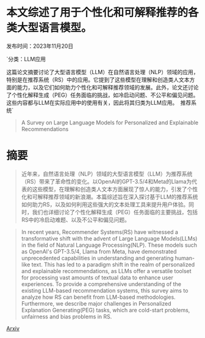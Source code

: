 # 本文综述了用于个性化和可解释推荐的各类大型语言模型。

发布时间：2023年11月20日

`分类：LLM应用

这篇论文摘要讨论了大型语言模型（LLM）在自然语言处理（NLP）领域的应用，特别是在推荐系统（RS）中的应用。它提到了这些模型在理解和创造类人文本方面的能力，以及它们如何助力个性化和可解释推荐领域的发展。此外，论文还讨论了个性化解释生成（PEG）任务面临的挑战，如冷启动问题、不公平和偏见问题。这些内容都与LLM在实际应用中的使用有关，因此将其归类为LLM应用。` `推荐系统`

> A Survey on Large Language Models for Personalized and Explainable Recommendations

# 摘要

> 近年来，自然语言处理（NLP）领域的大型语言模型（LLM）为推荐系统（RS）带来了革命性的变化。以OpenAI的GPT-3.5/4和Meta的Llama为代表的这些模型，在理解和创造类人文本方面展现了惊人的能力，引发了个性化和可解释推荐领域的新浪潮。本篇综述旨在深入探讨基于LLM的推荐系统如何助力RS，以及如何利用这些强大的文本处理工具来提升用户体验。同时，我们也详细讨论了个性化解释生成（PEG）任务面临的主要挑战，包括RS中的冷启动难题、以及不公平和偏见问题。

> In recent years, Recommender Systems(RS) have witnessed a transformative shift with the advent of Large Language Models(LLMs) in the field of Natural Language Processing(NLP). These models such as OpenAI's GPT-3.5/4, Llama from Meta, have demonstrated unprecedented capabilities in understanding and generating human-like text. This has led to a paradigm shift in the realm of personalized and explainable recommendations, as LLMs offer a versatile toolset for processing vast amounts of textual data to enhance user experiences. To provide a comprehensive understanding of the existing LLM-based recommendation systems, this survey aims to analyze how RS can benefit from LLM-based methodologies. Furthermore, we describe major challenges in Personalized Explanation Generating(PEG) tasks, which are cold-start problems, unfairness and bias problems in RS.

[Arxiv](https://arxiv.org/abs/2311.12338)